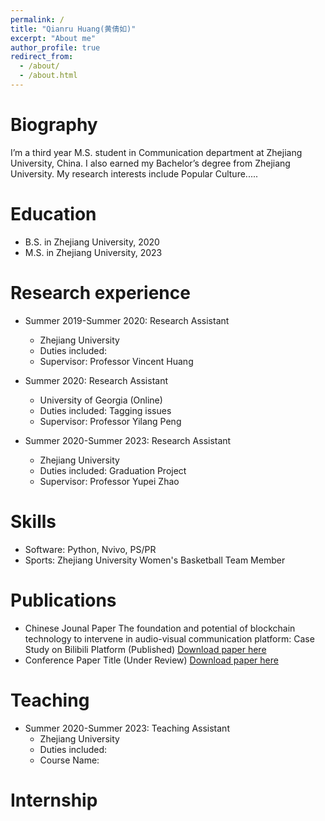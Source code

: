 ```yaml
---
permalink: /
title: "Qianru Huang(黄倩如)"
excerpt: "About me"
author_profile: true
redirect_from: 
  - /about/
  - /about.html
---
```


Biography
======
I’m a third year M.S. student in Communication department at Zhejiang University, China. I also earned my Bachelor’s degree from Zhejiang University. My research interests include Popular Culture..... 

Education
======
* B.S. in Zhejiang University, 2020
* M.S. in Zhejiang University, 2023 

Research experience
======
* Summer 2019-Summer 2020: Research Assistant
  * Zhejiang University
  * Duties included: 
  * Supervisor: Professor Vincent Huang

* Summer 2020: Research Assistant
  * University of Georgia (Online)
  * Duties included: Tagging issues
  * Supervisor: Professor Yilang Peng
 
* Summer 2020-Summer 2023: Research Assistant
  * Zhejiang University
  * Duties included: Graduation Project
  * Supervisor: Professor Yupei Zhao

  
Skills
======
* Software: Python, Nvivo, PS/PR
* Sports: Zhejiang University Women's Basketball Team Member


Publications
======
* Chinese Jounal Paper
  The foundation and potential of blockchain technology to intervene in audio-visual communication platform: Case Study on Bilibili Platform (Published)
  [Download paper here](http://academicpages.github.io/files/paper1.pdf)
* Conference Paper
  Title (Under Review)
  [Download paper here](http://academicpages.github.io/files/paper2.pdf)
  
Teaching
======
* Summer 2020-Summer 2023: Teaching Assistant
  * Zhejiang University
  * Duties included: 
  * Course Name: 
  
Internship
======
  

